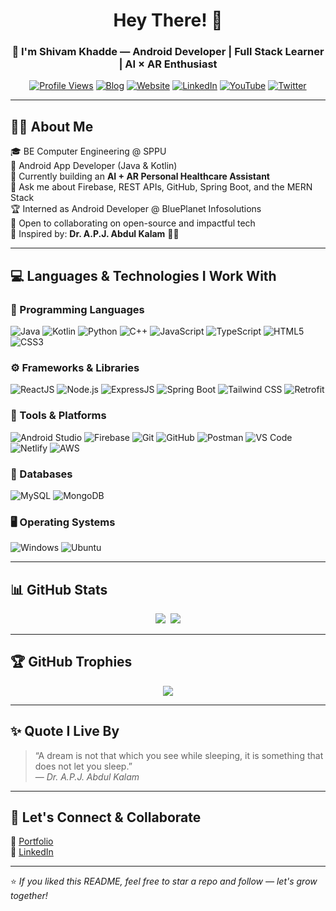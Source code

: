 <h1 align="center">Hey There! 👋</h1>
<h3 align="center">🚀 I'm Shivam Khadde — Android Developer | Full Stack Learner | AI × AR Enthusiast</h3>

<p align="center">
  <a href="https://github.com/khaddeshivam"><img src="https://komarev.com/ghpvc/?username=khaddeshivam&label=Profile%20views&color=0e75b6&style=flat" alt="Profile Views" /></a>
  <a href="https://khaddeshivam.hashnode.dev"><img src="https://img.shields.io/badge/Blog-Hashnode-blue?style=flat-square&logo=hashnode" alt="Blog" /></a>
  <a href="https://khaddeshivam.netlify.app"><img src="https://img.shields.io/badge/Website-Visit-green?style=flat-square&logo=google-chrome" alt="Website" /></a>
  <a href="https://www.linkedin.com/in/khaddeshivam"><img src="https://img.shields.io/badge/LinkedIn-Follow-blue?style=flat-square&logo=linkedin" alt="LinkedIn" /></a>
  <a href="https://www.youtube.com/@shivamkhadde"><img src="https://img.shields.io/badge/YouTube-Subscribe-red?style=flat-square&logo=youtube" alt="YouTube" /></a>
  <a href="https://twitter.com/khaddeshivam"><img src="https://img.shields.io/badge/Twitter-Follow-1DA1F2?style=flat-square&logo=twitter" alt="Twitter" /></a>
</p>

---

## 🙋‍♂️ About Me

🎓 BE Computer Engineering @ SPPU  
📱 Android App Developer (Java & Kotlin)  
🔭 Currently building an **AI + AR Personal Healthcare Assistant**  
💬 Ask me about Firebase, REST APIs, GitHub, Spring Boot, and the MERN Stack  
🏆 Interned as Android Developer @ BluePlanet Infosolutions  
🌟 Open to collaborating on open-source and impactful tech  
🧠 Inspired by: **Dr. A.P.J. Abdul Kalam** 🙇‍♂️

---

## 💻 Languages & Technologies I Work With

### 🧠 Programming Languages  
![Java](https://img.shields.io/badge/Java-007396?style=flat&logo=java)
![Kotlin](https://img.shields.io/badge/Kotlin-7F52FF?style=flat&logo=kotlin)
![Python](https://img.shields.io/badge/Python-3776AB?style=flat&logo=python)
![C++](https://img.shields.io/badge/C++-00599C?style=flat&logo=c%2B%2B)
![JavaScript](https://img.shields.io/badge/JavaScript-F7DF1E?style=flat&logo=javascript)
![TypeScript](https://img.shields.io/badge/TypeScript-007ACC?style=flat&logo=typescript)
![HTML5](https://img.shields.io/badge/HTML5-E34F26?style=flat&logo=html5)
![CSS3](https://img.shields.io/badge/CSS3-1572B6?style=flat&logo=css3)

### ⚙️ Frameworks & Libraries  
![ReactJS](https://img.shields.io/badge/React-20232A?style=flat&logo=react)
![Node.js](https://img.shields.io/badge/Node.js-339933?style=flat&logo=node-dot-js)
![ExpressJS](https://img.shields.io/badge/Express.js-000000?style=flat&logo=express)
![Spring Boot](https://img.shields.io/badge/SpringBoot-6DB33F?style=flat&logo=spring-boot)
![Tailwind CSS](https://img.shields.io/badge/TailwindCSS-06B6D4?style=flat&logo=tailwind-css)
![Retrofit](https://img.shields.io/badge/Retrofit-FF6F00?style=flat&logo=android)

### 🧰 Tools & Platforms  
![Android Studio](https://img.shields.io/badge/Android%20Studio-3DDC84?style=flat&logo=android-studio)
![Firebase](https://img.shields.io/badge/Firebase-FFCA28?style=flat&logo=firebase)
![Git](https://img.shields.io/badge/Git-F05032?style=flat&logo=git)
![GitHub](https://img.shields.io/badge/GitHub-181717?style=flat&logo=github)
![Postman](https://img.shields.io/badge/Postman-FF6C37?style=flat&logo=postman)
![VS Code](https://img.shields.io/badge/VS%20Code-007ACC?style=flat&logo=visual-studio-code)
![Netlify](https://img.shields.io/badge/Netlify-00C7B7?style=flat&logo=netlify)
![AWS](https://img.shields.io/badge/AWS-232F3E?style=flat&logo=amazon-aws)

### 💾 Databases  
![MySQL](https://img.shields.io/badge/MySQL-4479A1?style=flat&logo=mysql)
![MongoDB](https://img.shields.io/badge/MongoDB-47A248?style=flat&logo=mongodb)

### 🖥️ Operating Systems  
![Windows](https://img.shields.io/badge/Windows-0078D6?style=flat&logo=windows)
![Ubuntu](https://img.shields.io/badge/Ubuntu-E95420?style=flat&logo=ubuntu)

---

## 📊 GitHub Stats

<p align="center">
  <img src="https://github-readme-stats.vercel.app/api?username=khaddeshivam&show_icons=true&theme=react&count_private=true&hide=prs" />&nbsp
  <img src="https://github-readme-stats.vercel.app/api/top-langs/?username=khaddeshivam&layout=compact&theme=react" />
</p>

---

## 🏆 GitHub Trophies

<p align="center">
  <img src="https://github-profile-trophy.vercel.app/?username=khaddeshivam&theme=algolia&no-frame=true&title=Stars,Followers,Commits,PullRequest,Issues,Repositories&margin-w=10&column=6" />
</p>

---

## ✨ Quote I Live By

> “A dream is not that which you see while sleeping, it is something that does not let you sleep.”  
> — *Dr. A.P.J. Abdul Kalam*

---

## 🌟 Let's Connect & Collaborate

🔗 [Portfolio](#)  
💼 [LinkedIn](https://linkedin.com/in/khaddeshivam)  

---

⭐️ *If you liked this README, feel free to star a repo and follow — let's grow together!*
